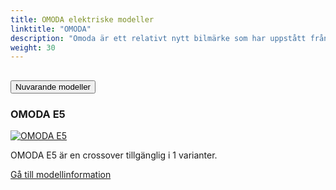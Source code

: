 ```yaml
---
title: OMODA elektriske modeller
linktitle: "OMODA"
description: "Omoda är ett relativt nytt bilmärke som har uppstått från Chery, en av de största kinesiska biltillverkarna. Officiellt lanserat 2022 representerar Omoda Cherys försök att tillgodose yngre, teknikkunniga konsumenter med fokus på banbrytande design, avancerad teknik och hållbarhet. Märket betonar elektriska och hybrida fordonsalternativ, i linje med globala trender mot grönare och mer miljövänliga transportlösningar."
weight: 30
---
```

<!-- markdownlint-disable MD033 -->
<!-- markdownlint-disable MD010 -->


<div class="accordion" id="accordionPanelsStayOpenExample">
    <div class="accordion-item">
        <h2 class="accordion-header">
            <button class="accordion-button" type="button" data-bs-toggle="collapse" data-bs-target="#panelsStayOpen-collapseOne" aria-expanded="true" aria-controls="panelsStayOpen-collapseOne">
                        Nuvarande modeller
            </button>
        </h2>
        <div id="panelsStayOpen-collapseOne" class="accordion-collapse collapse show">
            <div class="accordion-body">
    <div class="container p-3 mb-4 bg-body-tertiary rounded border">
        <h3>OMODA E5</h3>
        <div class="row">
            <div class="col col-12 col-md-6">
                <a href="e5">
                    <img src="https://media.evkx.net/multimedia/models/omoda/e5/e5/main_1_st.jpg" class="img-fluid" alt="OMODA E5" >
                </a>
            </div>
            <div class="col col-12 col-md-6"><p>
OMODA E5 är en crossover tillgänglig i 1 varianter.
</p>
	<a href="e5/" class="btn btn-outline-primary" role="button">Gå till modellinformation</a>
		</div>
	</div>
</div>
        </div>
    </div>
</div></div>
